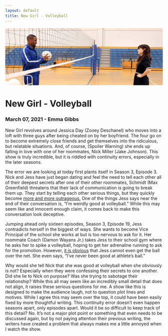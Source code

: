 ```yaml
---
layout: default
title: New Girl - Volleyball
---
```


![Coach and Jess at Volleyball Net](/assets/images/newgirl_volleyball.jpg)

# New Girl - Volleyball
### March 07, 2021 - Emma Gibbs

New Girl revolves around Jessica Day (Zooey Deschanel) who moves into a loft with three guys after being cheated on by her boyfriend. The four go on to become extremely close friends and get themselves into the ridiculous, but relatable situations. And, of course, (Spoiler Warning) she ends up falling in love with one of her roommates, Nick Miller (Jake Johnson). This show is truly incredible, but it is riddled with continuity errors, especially in the later seasons.

The error we are looking at today first plants itself in Season 3, Episode 3. Nick and Jess have just began dating and feel the need to tell each other all of their deepest secrets after one of their other roommates, Schmidt (Max Greenfield) threatens that their lack of communication is going to break them up. They start by telling each other serious things, but they quickly become [more and more outrageous.](https://www.youtube.com/watch?v=6n06CsGrZ5s) One of the things Jess says near the end of their conversation is, “I’m weirdly good at volleyball.” While this may seem like and innocent enough claim, it comes back to make this conversation look deceptive. 

Jumping ahead only sixteen episodes, Season 3, Episode 19, Jess contradicts herself in the biggest of ways. She wants to become Vice Principal of the school she works at but is too nervous to ask for it. Her roommate Coach (Damon Wayans Jr.) takes Jess to their school gym where he asks her to spike a volleyball, hoping to get her adrenaline running to ask for the promotion. However, [it is obvious](https://www.youtube.com/watch?v=ZzoeDxWUdHA) that Jess cannot even get the ball over the net. She even says, “I’ve never been good at athlete’s ball.” 

Why would she tell Nick that she was good at volleyball when she obviously is not? Especially when they were confessing their secrets to one another. Did she lie to Nick on purpose? Was she trying to sabotage their relationship? While this all may seem like an incredibly small detail that does not align, it raises these serious questions for me. A show like this is designed to make the audience laugh, not to question plot lines and motives. While I agree this may seem over the top, it could have been easily fixed by more thoughtful writing. This continuity error doesn’t even happen seasons apart, only episodes apart. Would it be so difficult to keep track of this detail? No. It’s not a major plot point or something that even needs to be discussed again, but by not paying attention their previous writing, the writers have created a problem that always makes me a little annoyed when I watch the show. 

